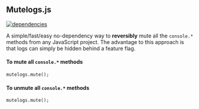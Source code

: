 ## Mutelogs.js

[![dependencies](https://david-dm.org/qbunt/mutelogs.js.svg) ](https://david-dm.org/)

A simple/fast/easy no-dependency way to **reversibly** mute all the `console.*` methods from any JavaScript project. The advantage to this approach is that logs can simply be hidden behind a feature flag.

#### To mute all `console.*` methods
`mutelogs.mute();`

#### To unmute all `console.*` methods
`mutelogs.mute();`
